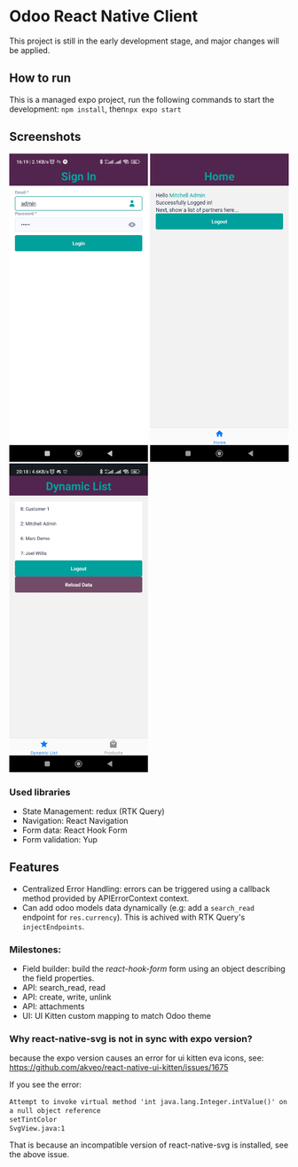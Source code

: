 # Odoo React Native Client
This project is still in the early development stage, and major changes will be applied.

## How to run
This is a managed expo project, run the following commands to start the development: `npm install`, then`npx expo start`

## Screenshots
<img alt="Login" src="docs/login.jpg" width="250"/>
<img alt="Home" src="docs/home.jpg" width="250"/>
<img alt="Dynamic List" src="docs/dynamic_list.jpg" width="250"/>

### Used libraries
* State Management: redux (RTK Query)
* Navigation: React Navigation
* Form data: React Hook Form
* Form validation: Yup

## Features
* Centralized Error Handling: errors can be triggered using a callback method provided by APIErrorContext context.
* Can add odoo models data dynamically (e.g: add a `search_read` endpoint for `res.currency`). This is achived with RTK Query's `injectEndpoints`.

### Milestones:
* Field builder: build the _react-hook-form_ form using an object describing the field properties.
* API: search_read, read
* API: create, write, unlink
* API: attachments
* UI: UI Kitten custom mapping to match Odoo theme


### Why react-native-svg is not in sync with expo version?
because the expo version causes an error for ui kitten eva icons, see: https://github.com/akveo/react-native-ui-kitten/issues/1675

If you see the error:
```
Attempt to invoke virtual method 'int java.lang.Integer.intValue()' on a null object reference
setTintColor
SvgView.java:1
```
That is because an incompatible version of react-native-svg is installed, see the above issue.
